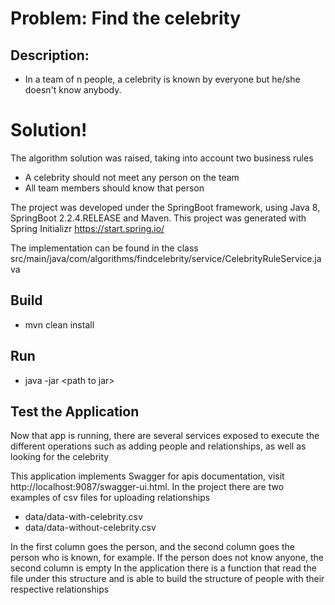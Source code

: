# Problem: Find the celebrity

## Description:
- In a team of n people, a celebrity is known by everyone but he/she doesn't know anybody.

# Solution!

The algorithm solution was raised, taking into account two business rules

  - A celebrity should not meet any person on the team
  - All team members should know that person
  
The project was developed under the SpringBoot framework, using Java 8, SpringBoot 2.2.4.RELEASE
and Maven.
This project was generated with Spring Initializr https://start.spring.io/

The implementation can be found in the class
src/main/java/com/algorithms/findcelebrity/service/CelebrityRuleService.java

## Build 
- mvn clean install

## Run
- java -jar \<path to jar\>

## Test the Application
Now that app is running, there are several services exposed to execute the different operations such as adding people and relationships, as well as looking for the celebrity

This application implements Swagger for apis documentation, visit http://localhost:9087/swagger-ui.html.
In the project there are two examples of csv files for uploading relationships
- data/data-with-celebrity.csv
- data/data-without-celebrity.csv

In the first column goes the person, and the second column goes the person who is known,
for example. If the person does not know anyone, the second column is empty
In the application there is a function that read the file under this structure and is able to build the structure of people with their respective relationships